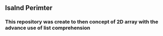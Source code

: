 ## Isalnd Perimter

### This repository was create to then concept of 2D array with the advance use of list comprehension
